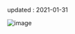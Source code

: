 updated : 2021-01-31

![image](https://user-images.githubusercontent.com/77447841/119237206-a2651280-bb76-11eb-9ca7-6b0156a39ddf.png)
